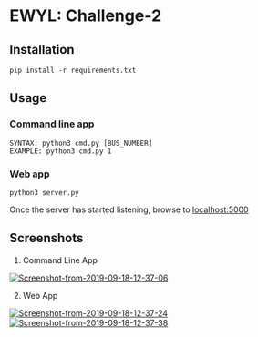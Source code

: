 # EWYL: Challenge-2

## Installation
```
pip install -r requirements.txt
```

## Usage

### Command line app
```
SYNTAX: python3 cmd.py [BUS_NUMBER]
EXAMPLE: python3 cmd.py 1
```

### Web app
```
python3 server.py
```
Once the server has started listening, browse to [localhost:5000](http://localhost:5000)

## Screenshots

1. Command Line App

<a href="https://ibb.co/bXNyL28"><img src="https://i.ibb.co/rH5LMc1/Screenshot-from-2019-09-18-12-37-06.png" alt="Screenshot-from-2019-09-18-12-37-06" border="0"></a>

2. Web App

<a href="https://ibb.co/yP8LWtQ"><img src="https://i.ibb.co/QQ6srLK/Screenshot-from-2019-09-18-12-37-24.png" alt="Screenshot-from-2019-09-18-12-37-24" border="0"></a>
<a href="https://ibb.co/TBdqT0h"><img src="https://i.ibb.co/wNjrLQ6/Screenshot-from-2019-09-18-12-37-38.png" alt="Screenshot-from-2019-09-18-12-37-38" border="0"></a>
